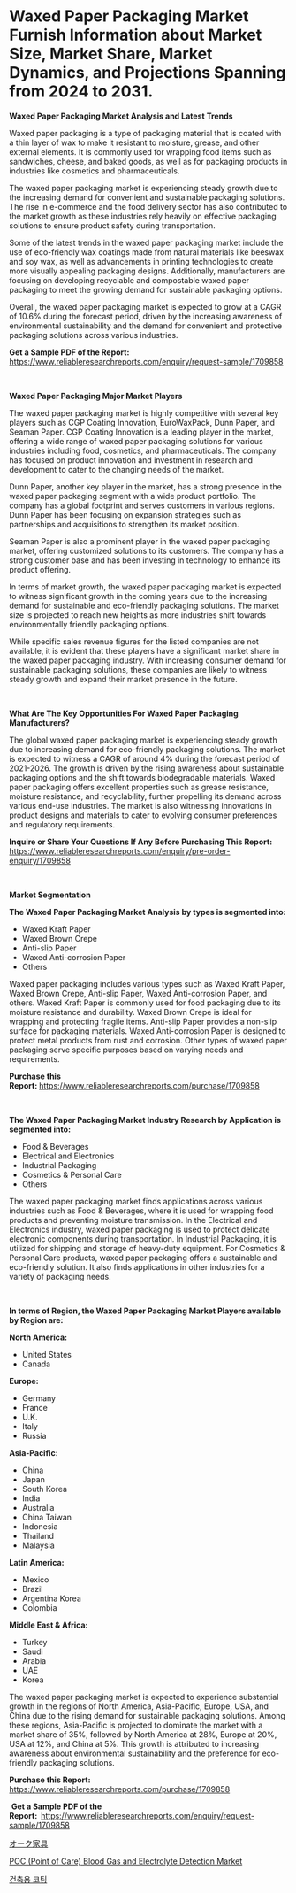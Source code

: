 <p><h1>Waxed Paper Packaging Market Furnish Information about Market Size, Market Share, Market Dynamics, and Projections Spanning from 2024 to 2031.</h1></p><p><strong>Waxed Paper Packaging Market Analysis and Latest Trends</strong></p>
<p><p>Waxed paper packaging is a type of packaging material that is coated with a thin layer of wax to make it resistant to moisture, grease, and other external elements. It is commonly used for wrapping food items such as sandwiches, cheese, and baked goods, as well as for packaging products in industries like cosmetics and pharmaceuticals.</p><p>The waxed paper packaging market is experiencing steady growth due to the increasing demand for convenient and sustainable packaging solutions. The rise in e-commerce and the food delivery sector has also contributed to the market growth as these industries rely heavily on effective packaging solutions to ensure product safety during transportation.</p><p>Some of the latest trends in the waxed paper packaging market include the use of eco-friendly wax coatings made from natural materials like beeswax and soy wax, as well as advancements in printing technologies to create more visually appealing packaging designs. Additionally, manufacturers are focusing on developing recyclable and compostable waxed paper packaging to meet the growing demand for sustainable packaging options.</p><p>Overall, the waxed paper packaging market is expected to grow at a CAGR of 10.6% during the forecast period, driven by the increasing awareness of environmental sustainability and the demand for convenient and protective packaging solutions across various industries.</p></p>
<p><strong>Get a Sample PDF of the Report:&nbsp;</strong> <a href="https://www.reliableresearchreports.com/enquiry/request-sample/1709858">https://www.reliableresearchreports.com/enquiry/request-sample/1709858</a></p>
<p>&nbsp;</p>
<p><strong>Waxed Paper Packaging Major Market Players</strong></p>
<p><p>The waxed paper packaging market is highly competitive with several key players such as CGP Coating Innovation, EuroWaxPack, Dunn Paper, and Seaman Paper. CGP Coating Innovation is a leading player in the market, offering a wide range of waxed paper packaging solutions for various industries including food, cosmetics, and pharmaceuticals. The company has focused on product innovation and investment in research and development to cater to the changing needs of the market.</p><p>Dunn Paper, another key player in the market, has a strong presence in the waxed paper packaging segment with a wide product portfolio. The company has a global footprint and serves customers in various regions. Dunn Paper has been focusing on expansion strategies such as partnerships and acquisitions to strengthen its market position.</p><p>Seaman Paper is also a prominent player in the waxed paper packaging market, offering customized solutions to its customers. The company has a strong customer base and has been investing in technology to enhance its product offering.</p><p>In terms of market growth, the waxed paper packaging market is expected to witness significant growth in the coming years due to the increasing demand for sustainable and eco-friendly packaging solutions. The market size is projected to reach new heights as more industries shift towards environmentally friendly packaging options.</p><p>While specific sales revenue figures for the listed companies are not available, it is evident that these players have a significant market share in the waxed paper packaging industry. With increasing consumer demand for sustainable packaging solutions, these companies are likely to witness steady growth and expand their market presence in the future.</p></p>
<p>&nbsp;</p>
<p><strong>What Are The Key Opportunities For Waxed Paper Packaging Manufacturers?</strong></p>
<p><p>The global waxed paper packaging market is experiencing steady growth due to increasing demand for eco-friendly packaging solutions. The market is expected to witness a CAGR of around 4% during the forecast period of 2021-2026. The growth is driven by the rising awareness about sustainable packaging options and the shift towards biodegradable materials. Waxed paper packaging offers excellent properties such as grease resistance, moisture resistance, and recyclability, further propelling its demand across various end-use industries. The market is also witnessing innovations in product designs and materials to cater to evolving consumer preferences and regulatory requirements.</p></p>
<p><strong>Inquire or Share Your Questions If Any Before Purchasing This Report:</strong> <a href="https://www.reliableresearchreports.com/enquiry/pre-order-enquiry/1709858">https://www.reliableresearchreports.com/enquiry/pre-order-enquiry/1709858</a></p>
<p>&nbsp;</p>
<p><strong>Market Segmentation</strong></p>
<p><strong>The Waxed Paper Packaging Market Analysis by types is segmented into:</strong></p>
<p><ul><li>Waxed Kraft Paper</li><li>Waxed Brown Crepe</li><li>Anti-slip Paper</li><li>Waxed Anti-corrosion Paper</li><li>Others</li></ul></p>
<p><p>Waxed paper packaging includes various types such as Waxed Kraft Paper, Waxed Brown Crepe, Anti-slip Paper, Waxed Anti-corrosion Paper, and others. Waxed Kraft Paper is commonly used for food packaging due to its moisture resistance and durability. Waxed Brown Crepe is ideal for wrapping and protecting fragile items. Anti-slip Paper provides a non-slip surface for packaging materials. Waxed Anti-corrosion Paper is designed to protect metal products from rust and corrosion. Other types of waxed paper packaging serve specific purposes based on varying needs and requirements.</p></p>
<p><strong>Purchase this Report:&nbsp;</strong><a href="https://www.reliableresearchreports.com/purchase/1709858">https://www.reliableresearchreports.com/purchase/1709858</a></p>
<p>&nbsp;</p>
<p><strong>The Waxed Paper Packaging Market Industry Research by Application is segmented into:</strong></p>
<p><ul><li>Food & Beverages</li><li>Electrical and Electronics</li><li>Industrial Packaging</li><li>Cosmetics & Personal Care</li><li>Others</li></ul></p>
<p><p>The waxed paper packaging market finds applications across various industries such as Food & Beverages, where it is used for wrapping food products and preventing moisture transmission. In the Electrical and Electronics industry, waxed paper packaging is used to protect delicate electronic components during transportation. In Industrial Packaging, it is utilized for shipping and storage of heavy-duty equipment. For Cosmetics & Personal Care products, waxed paper packaging offers a sustainable and eco-friendly solution. It also finds applications in other industries for a variety of packaging needs.</p></p>
<p>&nbsp;</p>
<p><strong>In terms of Region, the Waxed Paper Packaging Market Players available by Region are:</strong></p>
<p>
    <p> <strong> North America: </strong>
        <ul>
            <li>United States</li>
            <li>Canada</li>
        </ul>
        </p> 
    <p> <strong> Europe: </strong>
        <ul>
            <li>Germany</li>
            <li>France</li>
            <li>U.K.</li>
            <li>Italy</li>
            <li>Russia</li>
        </ul>
        </p> 
    <p> <strong> Asia-Pacific: </strong>
        <ul>
            <li>China</li>
            <li>Japan</li>
            <li>South Korea</li>
            <li>India</li>
            <li>Australia</li>
            <li>China Taiwan</li>
            <li>Indonesia</li>
            <li>Thailand</li>
            <li>Malaysia</li>
        </ul>
        </p> 
    <p> <strong> Latin America: </strong>
        <ul>
            <li>Mexico</li>
            <li>Brazil</li>
            <li>Argentina Korea</li>
            <li>Colombia</li>
        </ul>
        </p> 
    <p> <strong> Middle East & Africa: </strong>
        <ul>
            <li>Turkey</li>
            <li>Saudi</li>
            <li>Arabia</li>
            <li>UAE</li>
            <li>Korea</li>
        </ul>
    </p>
    </p>
<p><p>The waxed paper packaging market is expected to experience substantial growth in the regions of North America, Asia-Pacific, Europe, USA, and China due to the rising demand for sustainable packaging solutions. Among these regions, Asia-Pacific is projected to dominate the market with a market share of 35%, followed by North America at 28%, Europe at 20%, USA at 12%, and China at 5%. This growth is attributed to increasing awareness about environmental sustainability and the preference for eco-friendly packaging solutions.</p></p>
<p><strong>Purchase this Report: </strong><a href="https://www.reliableresearchreports.com/purchase/1709858">https://www.reliableresearchreports.com/purchase/1709858</a></p>
<p>&nbsp;<strong>Get a Sample PDF of the Report:&nbsp;&nbsp;</strong><a href="https://www.reliableresearchreports.com/enquiry/request-sample/1709858">https://www.reliableresearchreports.com/enquiry/request-sample/1709858</a></p>
<p><strong></strong></p>
<p><p><a href="https://medium.com/@davidowell8/%E3%82%AA%E3%83%BC%E3%82%AF%E5%AE%B6%E5%85%B7%E5%B8%82%E5%A0%B4%E3%81%AE%E8%A6%8F%E6%A8%A1-cagr-%E3%83%88%E3%83%AC%E3%83%B3%E3%83%892024%E5%B9%B4%E3%81%8B%E3%82%892030%E5%B9%B4-06134755948c">オーク家具</a></p><p><a href="https://gamy-alyssum-396.notion.site/POC-Point-of-Care-Blood-Gas-and-Electrolyte-Detection-Market-Furnish-Information-about-Market-Size-677add4daa5b4acf86aadad98a9d9348">POC (Point of Care) Blood Gas and Electrolyte Detection Market</a></p><p><a href="https://medium.com/@cute_priencsss/%EA%B1%B4%EC%84%A4-%EC%BD%94%ED%8C%85-%EC%8B%9C%EC%9E%A5-%EA%B7%9C%EB%AA%A8-%EB%B0%8F-%EC%8B%9C%EC%9E%A5-%EB%8F%99%ED%96%A5-%EC%99%84%EC%A0%84%ED%95%9C-%EC%82%B0%EC%97%85-%EA%B0%9C%EC%9A%94-2024%EB%85%84%EB%B6%80%ED%84%B0-2031%EB%85%84%EA%B9%8C%EC%A7%80-d4ec8b927372">건축용 코팅</a></p></p>
